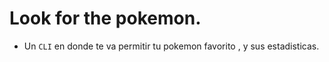 # Look for the pokemon.

* Un `CLI` en donde  te va permitir tu pokemon favorito , y sus estadisticas.